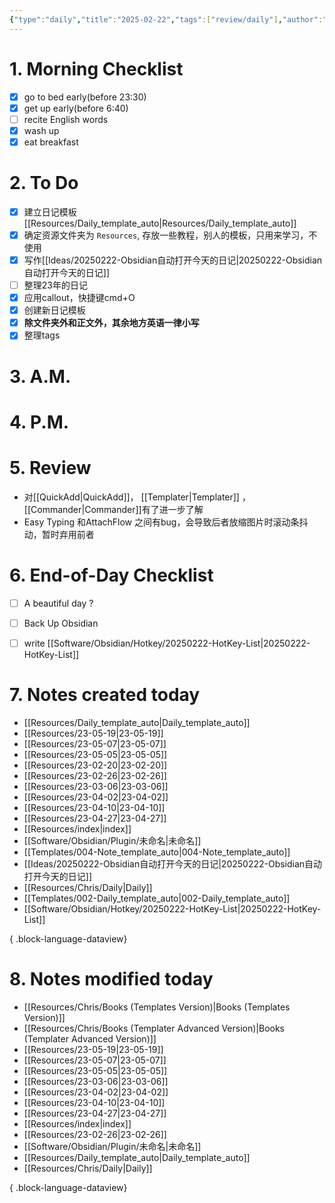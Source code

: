 ```yaml
---
{"type":"daily","title":"2025-02-22","tags":["review/daily"],"author":"codertoro","establish":"2025-02-22","location":"山西偏关","weather":"晴 -18~-3℃","dg-publish":true,"permalink":"/Daily/2025/02/2025-02-22/","dgPassFrontmatter":true,"created":"2025-02-23T17:22:12.932+08:00","updated":"2025-03-03T22:17:35.870+08:00"}
---
```


# 1. Morning Checklist
- [x] go to bed early(before 23:30)
- [x] get up early(before 6:40)
- [ ] recite English words
- [x] wash up
- [x] eat breakfast
# 2. To Do
- [x] 建立日记模板[[Resources/Daily_template_auto\|Resources/Daily_template_auto]]
- [x] 确定资源文件夹为 `Resources`, 存放一些教程，别人的模板，只用来学习，不使用
- [x] 写作[[Ideas/20250222-Obsidian自动打开今天的日记\|20250222-Obsidian自动打开今天的日记]]
- [ ] 整理23年的日记
- [x] 应用callout，快捷键cmd+O
- [x] 创建新日记模板
- [x] **除文件夹外和正文外，其余地方英语一律小写**
- [x] 整理tags
# 3. A.M.
# 4. P.M.
# 5. Review
- 对[[QuickAdd\|QuickAdd]]， [[Templater\|Templater]] ，[[Commander\|Commander]]有了进一步了解
- Easy Typing 和AttachFlow 之间有bug，会导致后者放缩图片时滚动条抖动，暂时弃用前者
# 6. End-of-Day Checklist
- [ ] A beautiful day ?
- [ ] Back Up Obsidian
- [ ] write [[Software/Obsidian/Hotkey/20250222-HotKey-List\|20250222-HotKey-List]]



# 7. Notes created today
- [[Resources/Daily_template_auto\|Daily_template_auto]]
- [[Resources/23-05-19\|23-05-19]]
- [[Resources/23-05-07\|23-05-07]]
- [[Resources/23-05-05\|23-05-05]]
- [[Resources/23-02-20\|23-02-20]]
- [[Resources/23-02-26\|23-02-26]]
- [[Resources/23-03-06\|23-03-06]]
- [[Resources/23-04-02\|23-04-02]]
- [[Resources/23-04-10\|23-04-10]]
- [[Resources/23-04-27\|23-04-27]]
- [[Resources/index\|index]]
- [[Software/Obsidian/Plugin/未命名\|未命名]]
- [[Templates/004-Note_template_auto\|004-Note_template_auto]]
- [[Ideas/20250222-Obsidian自动打开今天的日记\|20250222-Obsidian自动打开今天的日记]]
- [[Resources/Chris/Daily\|Daily]]
- [[Templates/002-Daily_template_auto\|002-Daily_template_auto]]
- [[Software/Obsidian/Hotkey/20250222-HotKey-List\|20250222-HotKey-List]]

{ .block-language-dataview}

# 8. Notes modified today
- [[Resources/Chris/Books (Templates Version)\|Books (Templates Version)]]
- [[Resources/Chris/Books (Templater Advanced Version)\|Books (Templater Advanced Version)]]
- [[Resources/23-05-19\|23-05-19]]
- [[Resources/23-05-07\|23-05-07]]
- [[Resources/23-05-05\|23-05-05]]
- [[Resources/23-03-06\|23-03-06]]
- [[Resources/23-04-02\|23-04-02]]
- [[Resources/23-04-10\|23-04-10]]
- [[Resources/23-04-27\|23-04-27]]
- [[Resources/index\|index]]
- [[Resources/23-02-26\|23-02-26]]
- [[Software/Obsidian/Plugin/未命名\|未命名]]
- [[Resources/Daily_template_auto\|Daily_template_auto]]
- [[Resources/Chris/Daily\|Daily]]

{ .block-language-dataview}
